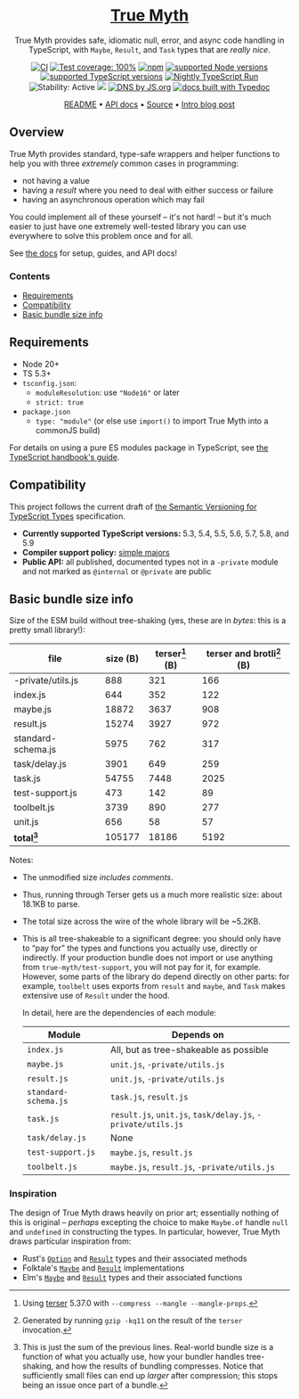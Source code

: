 <h1 align="center"><a href='https://github.com/true-myth/true-myth'>True Myth</a></h1>

<p align="center">True Myth provides safe, idiomatic null, error, and async code handling in TypeScript, with <code>Maybe</code>, <code>Result</code>, and <code>Task</code> types that are <em>really nice</em>.</p>

<p align="center">
  <a href='https://github.com/true-myth/true-myth/blob/main/.github/workflows/CI.yml'><img src='https://github.com/true-myth/true-myth/actions/workflows/CI.yml/badge.svg?branch=main' title='CI'></a>
  <a href='https://github.com/true-myth/true-myth/blob/master/package.json#L78-L85'><img src='https://img.shields.io/badge/Vitest-100%25-0a7c00.svg' alt='Test coverage: 100%'></a>
  <a href='https://www.npmjs.com/package/true-myth'><img src='https://img.shields.io/npm/v/true-myth.svg' alt='npm'></a>
  <a href='https://github.com/true-myth/true-myth/blob/main/.github/workflows/CI.yml#L25'><img src='https://img.shields.io/badge/Node-18%20LTS%20%7C%2020%20LTS%20%7C%2022-darkgreen' alt='supported Node versions'></a>
  <a href='https://github.com/true-myth/true-myth/blob/main/.github/workflows/CI.yml#L59'><img src='https://img.shields.io/badge/TypeScript-5.3%20%3C=%205.9%20%7C%20next-3178c6' alt='supported TypeScript versions'></a>
  <a href='https://github.com/true-myth/true-myth/actions/workflows/Nightly.yml'><img src='https://github.com/true-myth/true-myth/workflows/Nightly%20TypeScript%20Run/badge.svg' alt='Nightly TypeScript Run'></a>
  <img src='https://img.shields.io/badge/stability-active-663399' alt='Stability: Active'>
  <a href='https://github.com/true-myth/true-myth/blob/main/LICENSE'><img src='https://img.shields.io/github/license/true-myth/true-myth.svg'></a>
  <a href='https://js.org'><img src='https://img.shields.io/badge/dns-js.org-ffb400.svg' alt='DNS by JS.org'></a>
  <a href='http://true-myth.js.org'><img src='https://img.shields.io/badge/docs-Typedoc-009fb5.svg' alt='docs built with Typedoc'></a>
</p>

<p align="center">
  <a href='https://github.com/true-myth/true-myth'>README</a> • <a href='https://true-myth.js.org'>API docs</a> • <a href='https://github.com/true-myth/true-myth/tree/main/src'>Source</a> • <a href='http://www.chriskrycho.com/2017/announcing-true-myth-10.html'>Intro blog post</a>
</p>

## Overview

True Myth provides standard, type-safe wrappers and helper functions to help you with three _extremely_ common cases in programming:

- not having a value
- having a _result_ where you need to deal with either success or failure
- having an asynchronous operation which may fail

You could implement all of these yourself – it's not hard! – but it's much easier to just have one extremely well-tested library you can use everywhere to solve this problem once and for all.

See [the docs](https://true-myth.js.org) for setup, guides, and API docs!

### Contents

- [Requirements](#requirements)
- [Compatibility](#compatibility)
- [Basic bundle size info](#basic-bundle-size-info)

## Requirements

- Node 20+
- TS 5.3+
- `tsconfig.json`:
  - `moduleResolution`: use `"Node16"` or later
  - `strict: true`
- `package.json`
  - `type: "module"` (or else use `import()` to import True Myth into a commonJS build)

For details on using a pure ES modules package in TypeScript, see [the TypeScript handbook's guide](https://www.typescriptlang.org/docs/handbook/esm-node.html).


## Compatibility

This project follows the current draft of [the Semantic Versioning for TypeScript Types][semver] specification.

- **Currently supported TypeScript versions:** 5.3, 5.4, 5.5, 5.6, 5.7, 5.8, and 5.9
- **Compiler support policy:** [simple majors][sm]
- **Public API:** all published, documented types not in a `-private` module and not marked as `@internal` or `@private` are public

[semver]: https://www.semver-ts.org
[sm]: https://www.semver-ts.org/formal-spec/5-compiler-considerations.html#simple-majors

## Basic bundle size info

Size of the ESM build without tree-shaking (yes, these are in *bytes*: this is a pretty small library!):

|       file         | size (B) | terser[^terser] (B) | terser and brotli[^brotli] (B) |
| ------------------ | -------- | ------------------- | ------------------------------ |
| -private/utils.js  |      888 |                 321 |                            166 |
| index.js           |      644 |                 352 |                            122 |
| maybe.js           |    18872 |                3637 |                            908 |
| result.js          |    15274 |                3927 |                            972 |
| standard-schema.js |     5975 |                 762 |                            317 |
| task/delay.js      |     3901 |                 649 |                            259 |
| task.js            |    54755 |                7448 |                           2025 |
| test-support.js    |      473 |                 142 |                             89 |
| toolbelt.js        |     3739 |                 890 |                            277 |
| unit.js            |      656 |                  58 |                             57 |
| **total[^total]**  |   105177 |               18186 |                           5192 |


Notes:

- The unmodified size *includes comments*.
- Thus, running through Terser gets us a much more realistic size: about 18.1KB to parse.
- The total size across the wire of the whole library will be ~5.2KB.
- This is all tree-shakeable to a significant degree: you should only have to “pay for” the types and functions you actually use, directly or indirectly. If your production bundle does not import or use anything from `true-myth/test-support`, you will not pay for it, for example. However, some parts of the library do depend directly on other parts: for example, `toolbelt` uses exports from `result` and `maybe`, and `Task` makes extensive use of `Result` under the hood.

    In detail, here are the dependencies of each module:

    | Module               | Depends on                                                   |
    | -------------------- | ------------------------------------------------------------ |
    | `index.js`           | All, but as tree-shakeable as possible                       |
    | `maybe.js`           | `unit.js`, `-private/utils.js`                               |
    | `result.js`          | `unit.js`, `-private/utils.js`                               |
    | `standard-schema.js` | `task.js`, `result.js`                                       |
    | `task.js`            | `result.js`, `unit.js`, `task/delay.js`, `-private/utils.js` |
    | `task/delay.js`      | None                                                         |
    | `test-support.js`    | `maybe.js`, `result.js`                                      |
    | `toolbelt.js`        | `maybe.js`, `result.js`, `-private/utils.js`                 |

[^terser]: Using [terser](https://github.com/terser/terser) 5.37.0 with `--compress --mangle --mangle-props`.

[^brotli]: Generated by running `gzip -kq11` on the result of the `terser` invocation.

[^total]: This is just the sum of the previous lines. Real-world bundle size is a function of what you actually use, how your bundler handles tree-shaking, and how the results of bundling compresses. Notice that sufficiently small files can end up _larger_ after compression; this stops being an issue once part of a bundle.


### Inspiration

The design of True Myth draws heavily on prior art; essentially nothing of this is original – _perhaps_ excepting the choice to make `Maybe.of` handle `null` and `undefined` in constructing the types. In particular, however, True Myth draws particular inspiration from:

- Rust's [`Option`][rs-option] and [`Result`][rs-result] types and their associated methods
- Folktale's [`Maybe`][ft-maybe] and [`Result`][ft-result] implementations
- Elm's [`Maybe`][elm-maybe] and [`Result`][elm-result] types and their
  associated functions

[rs-option]: https://doc.rust-lang.org/stable/std/option/
[rs-result]: https://doc.rust-lang.org/stable/std/result/
[ft-maybe]: http://folktale.origamitower.com/api/v2.0.0/en/folktale.maybe.html
[ft-result]: http://folktale.origamitower.com/api/v2.0.0/en/folktale.result.html
[elm-maybe]: http://package.elm-lang.org/packages/elm-lang/core/5.1.1/Maybe
[elm-result]: http://package.elm-lang.org/packages/elm-lang/core/5.1.1/Result
